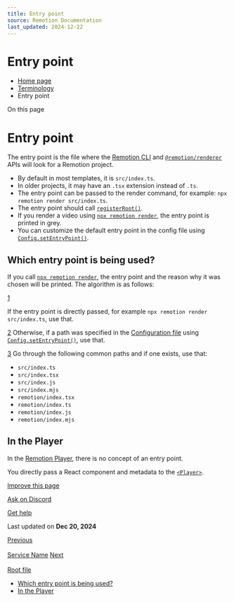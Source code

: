 ```yaml
---
title: Entry point
source: Remotion Documentation
last_updated: 2024-12-22
---
```


# Entry point

- [Home page](/)
- [Terminology](/docs/terminology)
- Entry point

On this page

# Entry point

The entry point is the file where the [Remotion CLI](/docs/cli) and [`@remotion/renderer`](/docs/renderer) APIs will look for a Remotion project.

- By default in most templates, it is `src/index.ts`.
- In older projects, it may have an `.tsx` extension instead of `.ts`.
- The entry point can be passed to the render command, for example: `npx remotion render src/index.ts`.
- The entry point should call [`registerRoot()`](/docs/register-root).
- If you render a video using [`npx remotion render`](/docs/cli/render), the entry point is printed in grey.
- You can customize the default entry point in the config file using [`Config.setEntryPoint()`](/docs/config#setentrypoint).

## Which entry point is being used? [​](\#which-entry-point-is-being-used "Direct link to Which entry point is being used?")

If you call [`npx remotion render`](/docs/cli/render), the entry point and the reason why it was chosen will be printed. The algorithm is as follows:

[1](#1)

If the entry point is directly passed, for example `npx remotion render src/index.ts`, use that.

[2](#2) Otherwise, if a path was specified in the [Configuration file](/docs/config) using [`Config.setEntryPoint()`](/docs/config#setentrypoint), use that.

[3](#3) Go through the following common paths and if one exists, use that:

- `src/index.ts`
- `src/index.tsx`
- `src/index.js`
- `src/index.mjs`
- `remotion/index.tsx`
- `remotion/index.ts`
- `remotion/index.js`
- `remotion/index.mjs`

## In the Player [​](\#in-the-player "Direct link to In the Player")

In the [Remotion Player](/docs/terminology/player), there is no concept of an entry point.

You directly pass a React component and metadata to the [`<Player>`](/docs/player/player).

[Improve this page](https://github.com/remotion-dev/remotion/edit/main/packages/docs/docs/terminology/entry-point.mdx)

[Ask on Discord](https://remotion.dev/discord)

[Get help](/docs/get-help)

Last updated on **Dec 20, 2024**

[Previous\
\
Service Name](/docs/terminology/service-name) [Next\
\
Root file](/docs/terminology/root-file)

- [Which entry point is being used?](#which-entry-point-is-being-used)
- [In the Player](#in-the-player)

